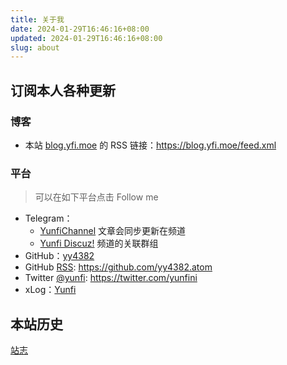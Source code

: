 ```yaml
---
title: 关于我
date: 2024-01-29T16:46:16+08:00
updated: 2024-01-29T16:46:16+08:00
slug: about
---
```


## 订阅本人各种更新

### 博客

-  本站 [blog.yfi.moe](https://blog.yfi.moe/) 的 RSS 链接：<https://blog.yfi.moe/feed.xml>

### 平台

> 可以在如下平台点击 Follow me

- Telegram：
  - [YunfiChannel](https://t.me/YunfiChannal) 文章会同步更新在频道
  - [Yunfi Discuz!](https://t.me/YunfiDiscuz) 频道的关联群组
- GitHub：[yy4382](https://github.com/yy4382)
- GitHub [RSS](https://github.com/yy4382.atom): <https://github.com/yy4382.atom>
- Twitter [@yunfi](https://twitter.com/yunfini): <https://twitter.com/yunfini>
- xLog：[Yunfi](https://xlog.yfi.moe/)

## 本站历史

[站志](/site-history)